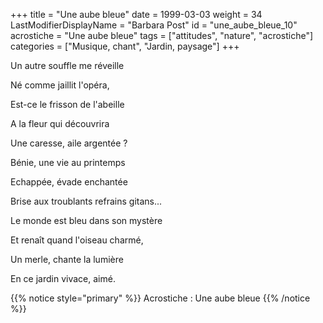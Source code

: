 +++
title = "Une aube bleue"
date = 1999-03-03
weight = 34
LastModifierDisplayName = "Barbara Post"
id = "une_aube_bleue_10"
acrostiche = "Une aube bleue"
tags = ["attitudes", "nature", "acrostiche"]
categories = ["Musique, chant", "Jardin, paysage"]
+++

Un autre souffle me réveille

Né comme jaillit l'opéra,

Est-ce le frisson de l'abeille

A la fleur qui découvrira

Une caresse, aile argentée ?

Bénie, une vie au printemps

Echappée, évade enchantée

Brise aux troublants refrains gitans...

Le monde est bleu dans son mystère

Et renaît quand l'oiseau charmé,

Un merle, chante la lumière

En ce jardin vivace, aimé.

{{% notice style="primary" %}}
Acrostiche : Une aube bleue
{{% /notice %}}
